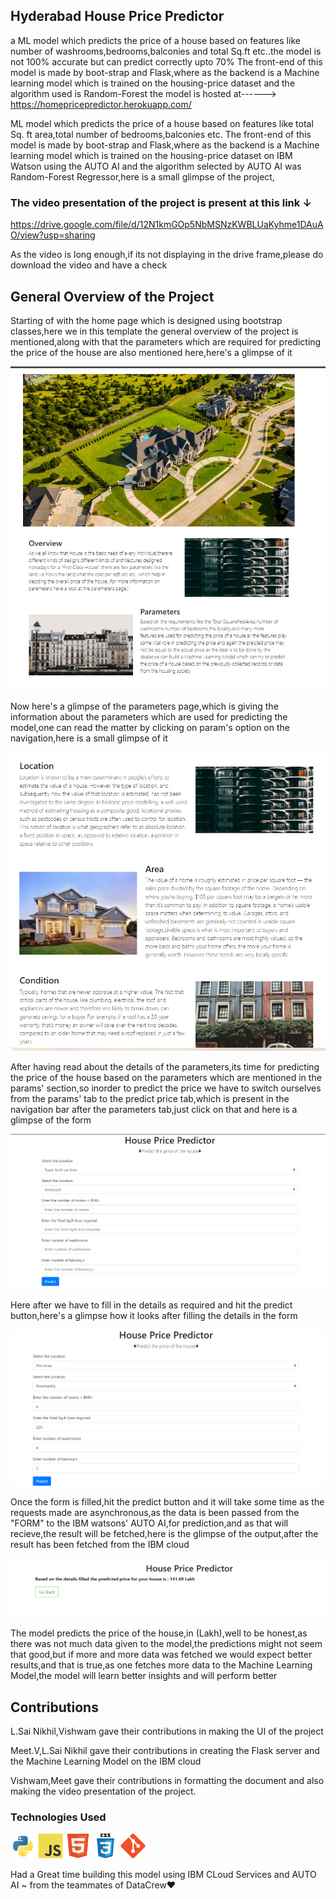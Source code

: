 ## Hyderabad House Price Predictor
a ML model which predicts the price of a house based on features like number of washrooms,bedrooms,balconies and total Sq.ft etc..the model is not 100% accurate but can predict correctly upto 70%
The front-end of this model is made by boot-strap and Flask,where as the backend is a Machine learning model which is trained on the housing-price dataset and the  algorithm used is Random-Forest
the model is hosted at------>  https://homepricepredictor.herokuapp.com/


ML model which predicts the price of a house based on features like total Sq. ft area,total number of bedrooms,balconies etc.
The front-end of this model is made by boot-strap and Flask,where as the backend is a Machine learning model which is trained on the housing-price dataset on IBM Watson using the AUTO AI and the algorithm 
selected by AUTO AI was Random-Forest Regressor,here is a small glimpse of the project,

### The video presentation of the project is present at this link ↓

https://drive.google.com/file/d/12N1kmGOp5NbMSNzKWBLUaKyhme1DAuAO/view?usp=sharing

As the video is long enough,if its not displaying in the drive frame,please do download the video and have a check

## General Overview of the Project 

Starting of with the home page which is designed using bootstrap classes,here we in this template the general overview of the project is mentioned,along with that the parameters which are required for predicting the price of the house are also mentioned here,here's a glimpse of it

![.](images/1.PNG)

Now here's a glimpse of the parameters page,which is giving the information about the parameters which are used for predicting the model,one can read the matter by clicking on param's option on the navigation,here is a small glimpse of it

![.](images/3.PNG)

After having read about the details of the parameters,its time for predicting the price of the house based on the parameters which are mentioned in the params' section,so inorder to predict the price we have to switch ourselves from the params' tab to the predict price tab,which is present in the navigation bar after the parameters tab,just click on that and here is a glimpse of the form

![.](images/4.PNG)

Here after we have to fill in the details as required and hit the predict button,here's a glimpse how it looks after filling the details in the form

![.](images/6.PNG)

Once the form is filled,hit the predict button and it will take some time as the requests made are asynchronous,as the data is been passed from the "FORM" to the IBM watsons' AUTO AI,for prediction,and as that will recieve,the result will be fetched,here is the glimpse of the output,after the result has been fetched from the IBM cloud

![.](images/5.PNG)

 The model predicts the price of the house,in (Lakh),well to be honest,as there was not much data given to the model,the predictions might not seem that good,but if more and more data was fetched we would expect better results,and that is true,as one fetches more data to the Machine Learning Model,the model will learn better insights and will perform better
 
 
 


## Contributions

L.Sai Nikhil,Vishwam gave their contributions in making the UI of the project

Meet.V,L.Sai Nikhil gave their contributions in creating the Flask server and the Machine Learning Model on the IBM cloud

Vishwam,Meet gave their contributions in formatting the document and also making the video presentation of the project.

### Technologies Used

<code><img height="40" src="https://raw.githubusercontent.com/devicons/devicon/master/icons/python/python-original.svg" title="python"></code>
<code><img height="40" src="https://raw.githubusercontent.com/devicons/devicon/master/icons/javascript/javascript-original.svg" title="javascript"></code>
<code><img height="40" src="https://raw.githubusercontent.com/devicons/devicon/master/icons/html5/html5-original.svg" title="html5"></code>
<code><img height="40" src="https://raw.githubusercontent.com/devicons/devicon/master/icons/css3/css3-original-wordmark.svg" title="css3"></code>
<code><img height="40" src="https://raw.githubusercontent.com/devicons/devicon/master/icons/git/git-original.svg" title="git"></code>

Had a Great time building this model using IBM CLoud Services and AUTO AI ~ from the teammates of DataCrew❤


